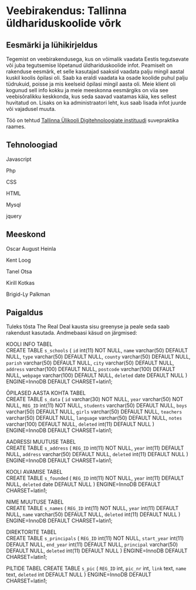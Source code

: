 Veebirakendus: Tallinna üldhariduskoolide võrk
===
Eesmärki ja lühikirjeldus
---
Tegemist on veebirakendusega, kus on võimalik vaadata Eestis tegutsevate või juba tegutsemise lõpetanud üldhariduskoolide infot. Peamiselt on rakenduse eesmärk, et selle kasutajad saaksid vaadata palju mingil aastal kuskil koolis õpilasi oli. Saab ka eraldi vaadata ka osade koolide puhul palju tüdrukuid, poisse ja mis keelseid õpilasi mingil aasta oli. Meie klient oli kogunud sell info kokku ja meie meeskonna eesmärgiks on viia see veebisõralikku keskkonda, kus seda saavad vaatamas käia, kes sellest huvitatud on. Lisaks on ka administraatori leht, kus saab lisada infot juurde või vajadusel muuta.

Töö on tehtud [Tallinna Ülikooli Digitehnoloogiate instituudi](https://www.tlu.ee/et/Digitehnoloogiate-instituut) suvepraktika raames.

Tehnoloogiad
---
Javascript

Php  

CSS  

HTML  

Mysql  

jquery  

Meeskond  
---
Oscar August Heinla  

Kent Loog  

Tanel Otsa  

Kirill Kotkas  

Brigid-Ly Palkman   

Paigaldus
---
Tuleks tõsta The Real Deal kausta sisu greenyse ja peale seda saab rakendust kasutada.
Andmebaasi käsud on järgmised:

KOOLI INFO TABEL  
CREATE TABLE `s_schools` (
  `id` int(11) NOT NULL,
  `name` varchar(50) DEFAULT NULL,
  `type` varchar(50) DEFAULT NULL,
  `county` varchar(50) DEFAULT NULL,
  `parish` varchar(50) DEFAULT NULL,
  `city` varchar(50) DEFAULT NULL,
  `address` varchar(100) DEFAULT NULL,
  `postcode` varchar(100) DEFAULT NULL,
  `webpage` varchar(100) DEFAULT NULL,
  `deleted` date DEFAULT NULL
) ENGINE=InnoDB DEFAULT CHARSET=latin1;

ÕPILASED AASTA KOHTA TABEL  
CREATE TABLE `s_data` (
  `id` varchar(30) NOT NULL,
  `year` varchar(50) NOT NULL,
  `REG_ID` int(11) NOT NULL,
  `students` varchar(50) DEFAULT NULL,
  `boys` varchar(50) DEFAULT NULL,
  `girls` varchar(50) DEFAULT NULL,
  `teachers` varchar(50) DEFAULT NULL,
  `language` varchar(50) DEFAULT NULL,
  `notes` varchar(100) DEFAULT NULL,
  `deleted` int(11) DEFAULT NULL
) ENGINE=InnoDB DEFAULT CHARSET=latin1;

AADRESSI MUUTUSE TABEL  
CREATE TABLE `s_address` (
  `REG_ID` int(11) NOT NULL,
  `year` int(11) DEFAULT NULL,
  `address` varchar(50) DEFAULT NULL,
  `deleted` int(11) DEFAULT NULL
) ENGINE=InnoDB DEFAULT CHARSET=latin1;

KOOLI AVAMISE TABEL  
CREATE TABLE `s_founded` (
  `REG_ID` int(11) NOT NULL,
  `year` int(11) DEFAULT NULL,
  `deleted` date DEFAULT NULL
) ENGINE=InnoDB DEFAULT CHARSET=latin1;

NIME MUUTUSE TABEL  
CREATE TABLE `s_names` (
  `REG_ID` int(11) NOT NULL,
  `year` int(11) DEFAULT NULL,
  `name` varchar(50) DEFAULT NULL,
  `deleted` int(11) DEFAULT NULL
) ENGINE=InnoDB DEFAULT CHARSET=latin1;

DIREKTORITE TABEL  
CREATE TABLE `s_principals` (
  `REG_ID` int(11) NOT NULL,
  `start_year` int(11) DEFAULT NULL,
  `end_year` int(11) DEFAULT NULL,
  `principal` varchar(50) DEFAULT NULL,
  `deleted` int(11) DEFAULT NULL
) ENGINE=InnoDB DEFAULT CHARSET=latin1;

PILTIDE TABEL
CREATE TABLE `s_pic` (
  `REG_ID` int,
  `pic_nr` int,
  `link` text,
  `name` text,
  `deleted` int DEFAULT NULL
) ENGINE=InnoDB DEFAULT CHARSET=latin1;